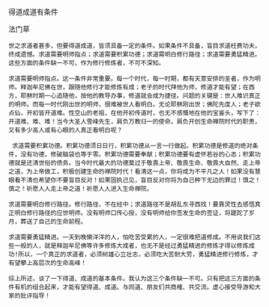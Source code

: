 得道成道有条件

法门草


    世之求道者甚多，但要得道成道，皆须具备一定的条件。如果条件不具备，盲目求道枉费功夫，终成遗憾。求道需要明师指点；求道需要积累功德；求道需明白修行路径；求道需要勇猛精进。这些方面的条件缺一不可，作为修行修炼者，不可不深知。

    求道需要明师指点。这一条件非常重要。每一个时代，每一时期，都有天意安排的圣者，作为明师。释迦牟尼佛在世，跟随他修行才能修炼有成；老子的时代拜他为师，修道才能有望；在西方，耶稣时期一心追随他，按他的教导办事，修道就会成为捷径。问题的关键是：世人难识真正的明师。而每一时代刚出世的明师，很难被世人看明白。无论耶稣刚出世；佛陀先度人；老子欲点仙，开初皆开道难。性空山的老祖，在他开初传道时，也无不感慨地在他的宝鉴头，写下了：开道难、难、难！当今大圣人雪峰先生，肩负万教归一的使命，肩负开创生命禅院时代的职责，又有多少高人或有心眼的人真正看明白呢？

     求道需要积累功德。积累功德须日日行，积累功德从一言一行做起。积累功德是修道的绝对条件，没有功德，修破脑袋也等于零。积累功德需要奉献；积累功德要有虚怀若谷的心态；积累功德就是还清世俗的债务。当今时代最大的功德莫过于敬畏上帝、敬畏生命、敬畏大自然、走上帝之道，为上帝做工，积极创建生命的禅院时代！看清这一点，你将成为不平凡之人！如果没有慧眼看不清也希望你不要盲目反对！如果固执己见，盲目反对你将为自己种下无边的罪过！慎之！慎之！祈愿人人走上帝之道！祈愿人人进入生命禅院。

    求道需要明白修行路径。修行路径，不在经中；求道路径不是胡乱东寻西找！要靠灵性去感悟真正明白修行路径的应世明师。没有明师口传心授，没有明师给你签发生命的签证，将蹉跎了岁月，葬送了自己的生命前程。

    求道需要勇猛精进。一天到晚懒洋洋的人，怕吃苦受累的人，一定很难把道修成。不用说我们这些一般的人，就是释迦牟尼佛等许多修炼大成者，也无不是经过勇猛精进的修炼才得以修炼成功!所以，一个真正的求道者，必须树雄心立壮志，必须吃大苦耐大劳，勇猛精进修行修炼，才有望攀上高层次的生命高峰！

    综上所述，谈了一下得道、成道的基本条件。我认为这三个条件缺一不可。只有把这三方面的条件有机的组合起来，才能有望得道、成道。与同道、朋友们共商榷、共交流。虚心接受导游和大家的批评指导！



